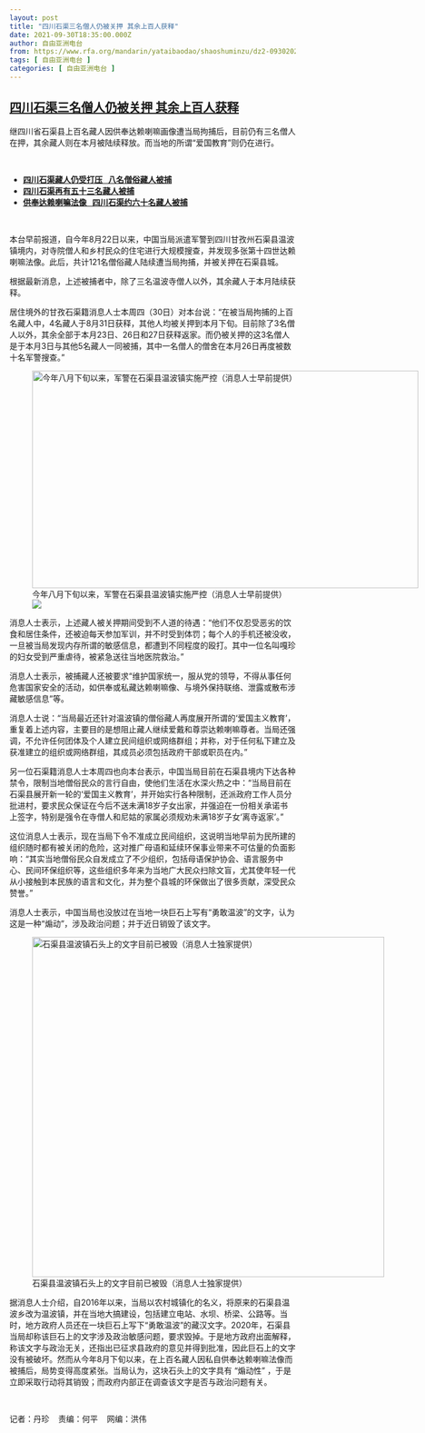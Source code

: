 ```yaml
---
layout: post
title: "四川石渠三名僧人仍被关押 其余上百人获释"
date: 2021-09-30T18:35:00.000Z
author: 自由亚洲电台
from: https://www.rfa.org/mandarin/yataibaodao/shaoshuminzu/dz2-09302021140244.html
tags: [ 自由亚洲电台 ]
categories: [ 自由亚洲电台 ]
---
```

<!--1633026900000-->
[四川石渠三名僧人仍被关押 其余上百人获释](https://www.rfa.org/mandarin/yataibaodao/shaoshuminzu/dz2-09302021140244.html)
------

<div>
<p></p><p>继四川省石渠县上百名藏人因供奉达赖喇嘛画像遭当局拘捕后，目前仍有三名僧人在押，其余藏人则在本月被陆续释放。而当地的所谓“爱国教育”则仍在进行。</p><p><br/></p><ul><li><a href="https://www.rfa.org/mandarin/yataibaodao/shaoshuminzu/dz-09072021130924.html"><strong>四川石渠藏人仍受打压   八名僧俗藏人被捕</strong></a></li><li><strong><a href="https://www.rfa.org/mandarin/yataibaodao/shaoshuminzu/dz-09012021111734.html">四川石渠再有五十三名藏人被捕</a></strong></li><li><strong><a href="https://www.rfa.org/mandarin/yataibaodao/shaoshuminzu/dz-08262021122019.html">供奉达赖喇嘛法像   四川石渠约六十名藏人被捕</a></strong></li></ul><p><br/></p><p>本台早前报道，自今年<span>8<span>月</span>22<span>日以来，中国当局派遣军警到四川甘孜州石渠县温波镇境内，对寺院僧人和乡村民众的住宅进行大规模搜查，并发现多张第十四世达赖喇嘛法像。此后，共计</span>121<span>名僧俗藏人陆续遭当局拘捕，并被关押在石渠县城。</span></span></p><p><span>根据最新消息，上述被捕者中，除了三</span><span><span>名温波寺僧人以外，其余藏人于本月陆续获释。</span></span></p><p><span>居住境外的甘孜石渠籍消息人士本周四（</span><span>30<span>日）对本台说：“在被当局拘捕的上百名藏人中，</span>4<span>名藏人于</span>8<span>月</span>31<span>日获释，其他人均被关押到本月下旬。目前除了</span>3<span>名僧人以外，其余全部于本月</span>23<span>日、</span>26<span>日和</span>27<span>日获释返家。而仍被关押的这</span>3<span>名僧人是于本月</span>3<span>日与其他</span>5<span>名藏人一同被捕，其中一名僧人的僧舍在本月</span>26<span>日再度被数十名军警搜查。”</span></span></p><p><span><span><figure class="image-richtext image-inline captioned" style="width:680px;"><img alt="今年八月下旬以来，军警在石渠县温波镇实施严控（消息人士早前提供）" height="383" src="https://www.rfa.org/mandarin/yataibaodao/shaoshuminzu/dz2-09302021140244.html/m0930-dz-photo1.jpg/@@images/f597b542-9779-4dfe-a19d-39a30a1b4e88.jpeg" title="m0930-dz-photo1.jpg" width="680"/><figcaption class="image-caption">今年八月下旬以来，军警在石渠县温波镇实施严控（消息人士早前提供）</figcaption><small></small><div id="zoomattribute"><a data-caption="今年八月下旬以来，军警在石渠县温波镇实施严控（消息人士早前提供）" data-fancybox="" href="https://www.rfa.org/mandarin/yataibaodao/shaoshuminzu/dz2-09302021140244.html/m0930-dz-photo1.jpg" id="single_image" title="今年八月下旬以来，军警在石渠县温波镇实施严控（消息人士早前提供）"><img src="/++plone++rfa-resources/img/icon-zoom.png"/></a></div></figure></span></span></p><p><span>消息人士表示，上述藏人被关押期间受到不人道的待遇：“他们不仅忍受恶劣的饮食和居住条件，还被迫每天参加军训，并不时受到体罚；每个人的手机还被没收，一旦被当局发现内存所谓的敏感信息，都遭到不同程度的殴打。其中一位名叫嘎珍的妇女受到严重虐待，被紧急送往当地医院救治。”</span></p><p><span>消息人士表示，被捕藏人还被要求“维护国家统一，服从党的领导，不得从事任何危害国家安全的活动，如供奉或私藏达赖喇嘛像、与境外保持联络、泄露或散布涉藏敏感信息”等。</span></p><p><span>消息人士说：“当局最近还针对温波镇的僧俗藏人再度展开所谓的‘爱国主义教育’，重复着上述内容，主要目的是想阻止藏人继续爱戴和尊崇达赖喇嘛尊者。当局还强调，不允许任何团体及个人建立民间组织或网络群组；并称，对于任何私下建立及获准建立的组织或网络群组，其成员必须包括政府干部或职员在内。”</span></p><p><span>另一位石渠籍消息人士本周四也向本台表示，中国当局目前在石渠县境内下达各种禁令，限制当地僧俗民众的言行自由，使他们生活在水深火热之中：“当局目前在石渠县展开新一轮的‘爱国主义教育’，并开始实行各种限制，还派政府工作人员分批进村，要求民众保证在今后不送未满</span><span>18<span>岁子女出家，并强迫在一份相关承诺书上签字，特别是强令在寺僧人和尼姑的家属必须规劝未满</span>18<span>岁子女‘离寺返家’。”</span></span></p><p><span>这位消息人士表示，现在当局下令不准成立民间组织，这说明当地早前为民所建的组织随时都有被关闭的危险，这对推广母语和延续环保事业带来不可估量的负面影响：“其实当地僧俗民众自发成立了不少组织，包括母语保护协会、语言服务中心、民间环保组织等，这些组织多年来为当地广大民众扫除文盲，尤其使年轻一代从小接触到本民族的语言和文化，并为整个县城的环保做出了很多贡献，深受民众赞誉。”</span></p><p><span>消息人士表示，中国当局也没放过在当地一块巨石上写有“勇敢温波”的文字，认为这是一种“煽动”，涉及政治问题；并于近日销毁了该文字。</span></p><p><span><figure class="image-richtext image-inline captioned" style="width:620px;"><img alt="石渠县温波镇石头上的文字目前已被毁（消息人士独家提供）" height="599" src="https://www.rfa.org/mandarin/yataibaodao/shaoshuminzu/dz2-09302021140244.html/m0930-dz-photo3.jpg/@@images/5ad84c55-e5e7-4b8f-9a8d-c471dd85f771.jpeg" title="m0930-dz-photo3.jpg" width="620"/><figcaption class="image-caption">石渠县温波镇石头上的文字目前已被毁（消息人士独家提供）</figcaption><small></small></figure></span></p><p><span>据消息人士介绍，自</span><span>2016<span>年以来，当局以农村城镇化的名义，将原来的石渠县温波乡改为温波镇，并在当地大搞建设，包括建立电站、水坝、桥梁、公路等。当时，地方政府人员还在一块巨石上写下“勇敢温波”的藏汉文字。</span>2020<span>年，石渠县当局却称该巨石上的文字涉及政治敏感问题，要求毁掉。于是地方政府出面解释，称该文字与政治无关，还指出已征求县政府的意见并得到批准，因此巨石上的文字没有被破坏。然而从今年</span>8<span>月下旬以来，在上百名藏人因私自供奉达赖喇嘛法像而被捕后，局势变得高度紧张。当局认为，这块石头上的文字具有 “煽动性” ，于是立即采取行动将其销毁；而政府内部正在调查该文字是否与政治问题有关。</span></span></p><p><br/></p><p><span>记者：丹珍    责编：何平    网编：洪伟<br/></span></p>
</div>
